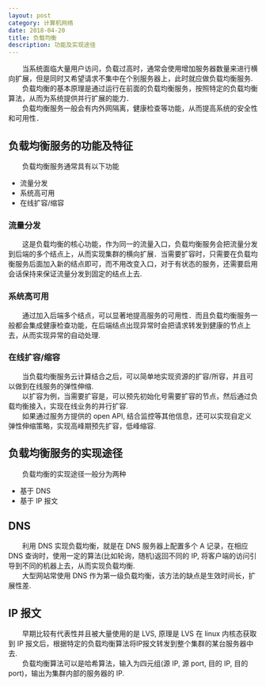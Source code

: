 ```yaml
---
layout: post
category: 计算机网络
date: 2018-04-20
title: 负载均衡
description: 功能及实现途径
---
```


　　当系统面临大量用户访问，负载过高时，通常会使用增加服务器数量来进行横向扩展，但是同时又希望请求不集中在个别服务器上，此时就应做负载均衡服务.<br>
　　负载均衡的基本原理是通过运行在前面的负载均衡服务，按照特定的负载均衡算法，从而为系统提供并行扩展的能力．<br>
　　负载均衡服务一般会有内外网隔离，健康检查等功能，从而提高系统的安全性和可用性．<br>

## 负载均衡服务的功能及特征

　　负载均衡服务通常具有以下功能
- 流量分发
- 系统高可用
- 在线扩容/缩容

### 流量分发

　　这是负载均衡的核心功能，作为同一的流量入口，负载均衡服务会把流量分发到后端的多个结点上，从而实现集群的横向扩展．当需要扩容时，只需要在负载均衡服务后面加入新的结点即可，而不用改变入口，对于有状态的服务，还需要启用会话保持来保证流量分发到固定的结点上去.<br>

### 系统高可用

　　通过加入后端多个结点，可以显著地提高服务的可用性．而且负载均衡服务一般都会集成健康检查功能，在后端结点出现异常时会把请求转发到健康的节点上去，从而实现异常的自动处理.<br>

### 在线扩容/缩容

　　当负载均衡服务云计算结合之后，可以简单地实现资源的扩容/所容，并且可以做到在线服务的弹性伸缩.<br>
　　以扩容为例，当需要扩容是，可以预先初始化号需要扩容的节点，然后通过负载均衡接入，实现在线业务的并行扩容.<br>
　　如果通过服务方提供的 open API, 结合监控等其他信息，还可以实现自定义弹性伸缩策略，实现高峰期预先扩容，低峰缩容.

## 负载均衡服务的实现途径
　　负载均衡的实现途径一般分为两种
- 基于 DNS
- 基于 IP 报文

## DNS

　　利用 DNS 实现负载均衡，就是在 DNS 服务器上配置多个 A 记录，在相应 DNS 查询时，使用一定的算法(比如轮询，随机)返回不同的 IP, 将客户端的访问引导到不同的机器上去，从而实现负载均衡.<br>
　　大型网站常使用 DNS 作为第一级负载均衡，该方法的缺点是生效时间长，扩展性差.

## IP 报文

　　早期比较有代表性并且被大量使用的是 LVS, 原理是 LVS 在 linux 内核态获取到 IP 报文后，根据特定的负载均衡算法将IP报文转发到整个集群的某台服务器中去.<br>
　　负载均衡算法可以是哈希算法，输入为四元组(源 IP, 源 port, 目的 IP, 目的 port)，输出为集群内部的服务器的 IP.
　　